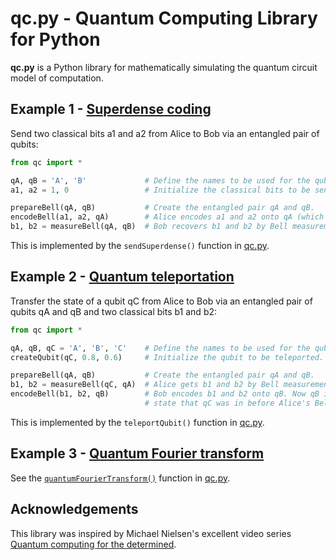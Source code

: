 # qc.py - Quantum Computing Library for Python

**qc.py** is a Python library for mathematically simulating the quantum circuit model of computation.

## Example 1 - [Superdense coding](https://en.wikipedia.org/wiki/Superdense_coding)

Send two classical bits a1 and a2 from Alice to Bob via an entangled pair of qubits:

```python
from qc import *

qA, qB = 'A', 'B'             # Define the names to be used for the qubits.
a1, a2 = 1, 0                 # Initialize the classical bits to be sent.

prepareBell(qA, qB)           # Create the entangled pair qA and qB.
encodeBell(a1, a2, qA)        # Alice encodes a1 and a2 onto qA (which also affects qB).
b1, b2 = measureBell(qA, qB)  # Bob recovers b1 and b2 by Bell measurement of qA and qB.
```

This is implemented by the `sendSuperdense()` function in [qc.py](qc.py).

## Example 2 - [Quantum teleportation](https://en.wikipedia.org/wiki/Quantum_teleportation)

Transfer the state of a qubit qC from Alice to Bob via an entangled pair of qubits qA and qB and two classical bits b1 and b2:

```python
from qc import *

qA, qB, qC = 'A', 'B', 'C'    # Define the names to be used for the qubits.
createQubit(qC, 0.8, 0.6)     # Initialize the qubit to be teleported.

prepareBell(qA, qB)           # Create the entangled pair qA and qB.
b1, b2 = measureBell(qC, qA)  # Alice gets b1 and b2 by Bell measurement of qC and qA.
encodeBell(b1, b2, qB)        # Bob encodes b1 and b2 onto qB. Now qB is in the same
                              # state that qC was in before Alice's Bell measurement.
```

This is implemented by the `teleportQubit()` function in [qc.py](qc.py).

## Example 3 - [Quantum Fourier transform](https://en.wikipedia.org/wiki/Quantum_Fourier_transform)

See the [`quantumFourierTransform()`](https://github.com/nightjuggler/qc/blob/92667c71095a66dbd80e3bbb51dd2cef9171b55b/qc.py#L450-L466) function in [qc.py](qc.py).

## Acknowledgements

This library was inspired by Michael Nielsen's excellent video series [Quantum computing for the determined](http://michaelnielsen.org/blog/quantum-computing-for-the-determined/).

